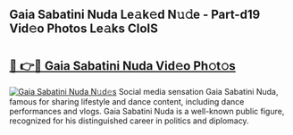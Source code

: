 ## Gaia Sabatini Nuda Le𝚊k𝚎d N𝚞𝚍e - Part-d19 Vid𝚎o Photos Le𝚊ks CIoIS

# <h2><a href="http://fbfzkm8.evod.top/?m=Gaia+Sabatini+Nuda">🔗 👉🔴 Gaia Sabatini Nuda Vid𝚎o Ph𝚘t𝚘s</a></h2>

[![Gaia Sabatini Nuda N𝚞d𝚎s](https://i.imgur.com/8V9OHl7.gif)](http://fbfzkm8.evod.top/?m=Gaia+Sabatini+Nuda)
Social media sensation Gaia Sabatini Nuda, famous for sharing lifestyle and dance content, including dance performances and vlogs. Gaia Sabatini Nuda is a well-known public figure, recognized for his distinguished career in politics and diplomacy. 
